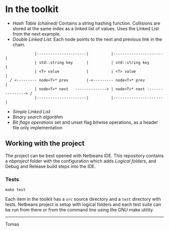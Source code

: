 # In the toolkit

- *Hash Table (chained)* Contains a string hashing function. Collisions are stored at the same index as a linked list of values. Uses the Linked List from the next example.
- *Double Linked List:* Each node points to the next and previous link in the chain.
    
```
             |----------------------|          |----------------------|
             | std::string key      |          | std::string key      |
             | <T> value            |          | <T> value            |
  / <--------- node<T>* prev        |-<--------- node<T>* prev        |
             | node<T>* next   --------------> | node<T>* next ----------------> /
             |----------------------|          |----------------------|
```

- *Simple Linked List*
- *Binary search algorithm*
- *Bit flags operations* set and unset flag bitwise operations, as a header file only implementation

## Working with the project

The project can be best opened with Netbeans IDE. This repository contains a *nbproject* folder with the configuration which adds *Logical folders*, and Debug and Release build steps into the IDE.

### Tests

```
make test
```

Each item in the toolkit has a `src` source directory and a `test` directory with tests. Netbeans project is setup with logical folders and each test suite can be run from there or from the command line using the GNU make utility.

----

Tomas

